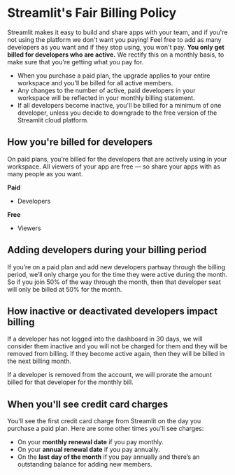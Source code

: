 <!-- ---
title: Fair Billing Policy
slug: /streamlit-cloud/enterprise/billing
--- -->

# Streamlit's Fair Billing Policy

Streamlit makes it easy to build and share apps with your team, and if you're not using the platform we don't want you paying!  Feel free to add as many developers as you want and if they stop using, you won't pay. **You only get billed for developers who are active.** We rectify this on a monthly basis, to make sure that you're getting what you pay for.

- When you purchase a paid plan, the upgrade applies to your entire workspace and you’ll be billed for all active members.
- Any changes to the number of active, paid developers in your workspace will be reflected in your monthly billing statement.
- If all developers become inactive, you'll be billed for a minimum of one developer, unless you decide to downgrade to the free version of the Streamlit cloud platform.

## **How you're billed for developers**

On paid plans, you’re billed for the developers that are actively using in your workspace. All viewers of your app are free — so share your apps with as many people as you want.

**Paid**

- Developers

**Free**

- Viewers

## Adding developers during your billing period

If you’re on a paid plan and add new developers partway through the billing period, we’ll only charge you for the time they were active during the month. So if you join 50% of the way through the month, then that developer seat will only be billed at 50% for the month.

## How inactive or deactivated developers impact billing

If a developer has not logged into the dashboard in 30 days, we will consider them inactive and you will not be charged for them and they will be removed from billing. If they become active again, then they will be billed in the next billing month.

If a developer is removed from the account, we will prorate the amount billed for that developer for the monthly bill.

## **When you'll see credit card charges**

You'll see the first credit card charge from Streamlit on the day you purchase a paid plan. Here are some other times you'll see charges:

- On your **monthly renewal date** if you pay monthly.
- On your **annual renewal date** if you pay annually.
- On the **last day of the month** if you pay annually and there’s an outstanding balance for adding new members.